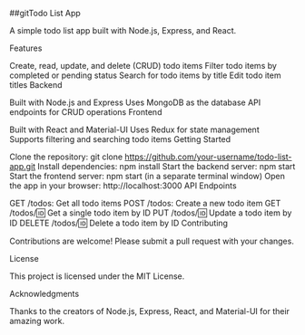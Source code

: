 ##gitTodo List App

A simple todo list app built with Node.js, Express, and React.

Features

Create, read, update, and delete (CRUD) todo items
Filter todo items by completed or pending status
Search for todo items by title
Edit todo item titles
Backend

Built with Node.js and Express
Uses MongoDB as the database
API endpoints for CRUD operations
Frontend

Built with React and Material-UI
Uses Redux for state management
Supports filtering and searching todo items
Getting Started

Clone the repository: git clone https://github.com/your-username/todo-list-app.git
Install dependencies: npm install
Start the backend server: npm start
Start the frontend server: npm start (in a separate terminal window)
Open the app in your browser: http://localhost:3000
API Endpoints

GET /todos: Get all todo items
POST /todos: Create a new todo item
GET /todos/:id: Get a single todo item by ID
PUT /todos/:id: Update a todo item by ID
DELETE /todos/:id: Delete a todo item by ID
Contributing

Contributions are welcome! Please submit a pull request with your changes.

License

This project is licensed under the MIT License.

Acknowledgments

Thanks to the creators of Node.js, Express, React, and Material-UI for their amazing work.